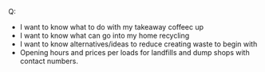 Q:

- I want to know what to do with my takeaway coffeec up
- I want to know what can go into my home recycling
- I want to know alternatives/ideas to reduce creating waste to begin with
- Opening hours and prices per loads for landfills and dump shops with contact numbers.
